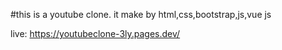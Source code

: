#this is a youtube clone. it make by html,css,bootstrap,js,vue js

live: https://youtubeclone-3ly.pages.dev/
